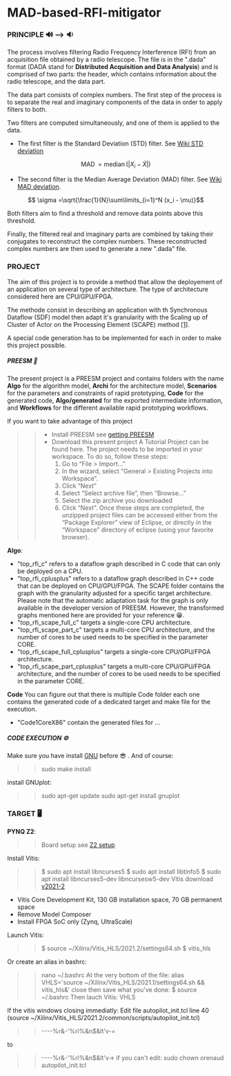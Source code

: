 # MAD-based-RFI-mitigator

### PRINCIPLE :loud_sound: --> :sound:
The process involves filtering Radio Frequency Interference (RFI) from an acquisition file obtained by a radio telescope. The file is in the ".dada" format (DADA stand for **Distributed Acquisition and Data Analysis**) and is comprised of two parts: the header, which contains information about the radio telescope, and the data part.

The data part consists of complex numbers. The first step of the process is to separate the real and imaginary components of the data in order to apply filters to both.

Two filters are computed simultaneously, and one of them is applied to the data. 
- The first filter is the Standard Deviation (STD) filter. See [Wiki STD deviation](https://en.wikipedia.org/wiki/Standard_deviation)

$$ {\displaystyle \operatorname {MAD} =\operatorname {median} (|X_{i}-{\tilde {X}}|)} $$

- The second filter is the Median Average Deviation (MAD) filter. See [Wiki MAD deviation](https://en.wikipedia.org/wiki/Median_absolute_deviation).

$$ \sigma =\sqrt{\frac{1}{N}\sum\limits_{i=1}^N (x_i - \mu)}$$

Both filters aim to find a threshold and remove data points above this threshold.

Finally, the filtered real and imaginary parts are combined by taking their conjugates to reconstruct the complex numbers. These reconstructed complex numbers are then used to generate a new ".dada" file.

### PROJECT
The aim of this project is to provide a method that allow the deployement of an application on several type of architecture. The type of architecture considered here are CPU/GPU/FPGA.

The methode consist in describing an application with th Synchronous Dataflow (SDF) model then adapt it's granularity with the Scaling up of Cluster of Actor on the Processing Element (SCAPE) method [[1]](https://hal.science/hal-04089941v1/file/DASIP__Architecture_aware_Clustering_of_Dataflow_Actors_for_Controlled_Scheduling_Complexity.pdf). 

A special code generation has to be implemented for each in order to make this project possible.

##### PREESM :briefcase:
The present project is a PREESM project and contains folders with the name **Algo** for the algorithm model, **Archi** for the architecture model, **Scenarios** for the parameters and constraints of rapid prototyping, **Code** for the generated code, **Algo/generated** for the exported intermediate information, and **Workflows** for the different available rapid prototyping workflows.

If you want to take advantage of this project
>> - Install PREESM see [getting PREESM](https://preesm.github.io/get/)
>> - Download this present project
>> A Tutorial Project can be found here. The project needs to be imported in your workspace. To do so, follow these steps:
>>     1. Go to “File > Import…”
>>     2. In the wizard, select “General > Existing Projects into Workspace”.
>>     3. Click “Next”
>>     4. Select “Select archive file”, then “Browse…”
>>     5. Select the zip archive you downloaded
>>     6. Click “Next”.
>> Once these steps are completed, the unzipped project files can be accessed either from the “Package Explorer” view of Eclipse, or directly in the “Workspace” directory of eclipse (using your favorite browser).

**Algo**: 
- "top_rfi_c" refers to a dataflow graph described in C code that can only be deployed on a CPU.
- "top_rfi_cplusplus" refers to a dataflow graph described in C++ code that can be deployed on CPU/GPU/FPGA.
The SCAPE folder contains the graph with the granularity adjusted for a specific target architecture. Please note that the automatic adaptation task for the graph is only available in the developer version of PREESM. However, the transformed graphs mentioned here are provided for your reference :grin:.
- "top_rfi_scape_full_c" targets a single-core CPU architecture.
- "top_rfi_scape_part_c" targets a multi-core CPU architecture, and the number of cores to be used needs to be specified in the parameter CORE.
- "top_rfi_scape_full_cplusplus" targets a single-core CPU/GPU/FPGA architecture.
- "top_rfi_scape_part_cplusplus" targets a multi-core CPU/GPU/FPGA architecture, and the number of cores to be used needs to be specified in the parameter CORE.

**Code**
You can figure out that there is multiple Code folder each one contains the generated code of a dedicated target and make file for the execution.
- "Code1CoreX86" contain the generated files for ...


##### CODE EXECUTION :gear:

Make sure you have install [GNU](https://psrchive.sourceforge.net/third/autotools/) before :sunglasses: .
And of course:
>> sudo make install

install GNUplot:
>> sudo apt-get update
>> sudo apt-get install gnuplot


### TARGET :desktop_computer:

**PYNQ Z2**: 
>> Board setup see [Z2 setup](https://pynq.readthedocs.io/en/v2.6.1/getting_started/pynq_z2_setup.html)

Install Vitis: 
>> $ sudo apt install libncurses5
>> $ sudo apt install libtinfo5
>> $ sudo apt install libncurses5-dev libncursesw5-dev
Vitis download [v2021-2](https://www.xilinx.com/support/download/index.html/content/xilinx/en/downloadNav/vitis/2021-2.html)
- Vitis Core Development Kit, 130 GB installation space, 70 GB permanent space
- Remove Model Composer
- Install FPGA SoC only (Zynq, UltraScale)

Launch Vitis:
>> $ source ~/Xilinx/Vitis_HLS/2021.2/settings64.sh
>> $ vitis_hls

Or create an alias in bashrc:
>> nano ~/.bashrc
At the very bottom of the file:
>> alias VHLS='source ~/Xilinx/Vitis_HLS/2021.1/settings64.sh && vitis_hls&'
close then save what you've done:
>> $ source ~/.bashrc
Then lauch Vitis:
>> VHLS



If the vitis windows closing immediatly:
Edit file autopilot_init.tcl line 40 (source ~/Xilinx/Vitis_HLS/2021.2/common/scripts/autopilot_init.tcl)
>> ----%r&-'%rl%&n$&lt'v-=

to 
>> ----%r&-'%rl%&n$&lt'v->
if you can't edit: 
>> sudo chown orenaud autopilot_init.tcl


